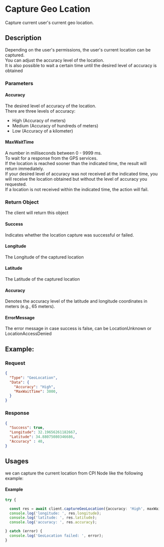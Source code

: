 # Capture Geo Lcation
Capture current user's current geo location.

## Description
Depending on the user's permissions, the user's current location can be captured.\
You can adjust the accuracy level of the location.\
It is also possible to wait a certain time until the desired level of accuracy is obtained

### Parameters


#### Accuracy
The desired level of accuracy of the location.\
There are three levels of accuracy:
* High (Accuracy of meters)
* Medium (Accuracy of hundreds of meters)
* Low (Accuracy of a kilometer)




#### MaxWaitTime
A number in milliseconds between 0 - 9999 ms.\
To wait for a response from the GPS services.\
If the location is reached sooner than the indicated time, the result will return immediately.\
If your desired level of accuracy was not received at the indicated time, you will receive the location obtained but without the level of accuracy you requested.\
If a location is not received within the indicated time, the action will fail.


### Return Object
The client will return this object

#### Success
Indicates whether the location capture was successful or failed.
#### Longitude
The Longitude of the captured location
#### Latitude
The Latitude of the captured location
#### Accuracy
Denotes the accuracy level of the latitude and longitude coordinates in meters (e.g., 65 meters).
 #### ErrorMessage
The error message in case success is false, can be LocationUnknown or LocationAccessDenied

## Example:

### Request
```json
{
  "Type": "GeoLocation",
  "Data": {
    "Accuracy": "High",
    "MaxWaitTime": 3000,    
  }
}
```

### Response
```json
{
  "Success": true,
  "Longitude": 32.19656261182667,
  "Latitude": 34.88075080346686,
  "Accuracy" : 40,
}
```

## Usages
we can capture the current location from  CPI Node like the following example:

#### Example 
```typescript
try {

  const res = await client.captureGeoLocation({accuracy: 'High', maxWaitTime: 3000});
  console.log('longitude: ', res.longitude);
  console.log('latitude: ', res.latitude);
  console.log('accuracy: ', res.accuracy);

} catch (error) {
  console.log('GeoLocation failed: ', error);        
}
```
